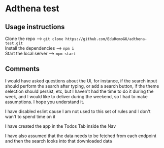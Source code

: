 # Adthena test

## Usage instructions 

Clone the repo --> `git clone https://github.com/EduRomoGO/adthena-test.git`  
Install the dependencies --> `npm i`  
Start the local server --> `npm start`  


## Comments

I would have asked questions about the UI, for instance, if the search input should perform the search after typing, or add a search button, if the theme selection should persist, etc, but I haven't had the time to do it during the week, and I would like to deliver during the weekend, so I had to make assumptions. I hope you understand it.

I have disabled eslint cause I am not used to this set of rules and I don't wan't to spend time on it

I have created the app in the Todos Tab inside the Nav

I have also assumed that the data needs to be fetched from each endpoint and then the search looks into that downloaded data
